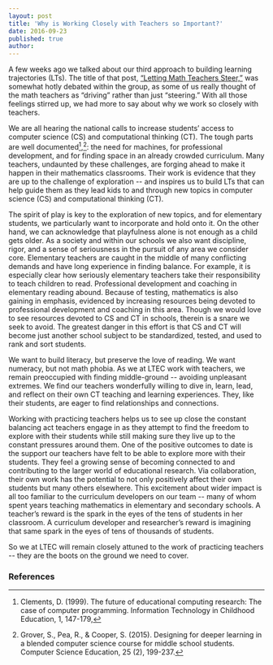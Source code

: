 ```yaml
---
layout: post
title: 'Why is Working Closely with Teachers so Important?'
date: 2016-09-23
published: true
author: 
---
```


A few weeks ago we talked about our third approach to building learning trajectories (LTs). The title of that post, [“Letting Math Teachers Steer,”](http://blog.everydaycomputing.org/2016/08/26/letting-math-teachers-steer) was somewhat hotly debated within the group, as some of us really thought of the math teachers as “driving” rather than just “steering.” With all those feelings stirred up, we had more to say about why we work so closely with teachers.

We are all hearing the national calls to increase students’ access to computer science (CS) and computational thinking (CT).  The tough parts are well documented[^fn-clements-1999],[^fn-grover-pea-cooper-2015]: the need for machines, for professional development, and for finding space in an already crowded curriculum. Many teachers, undaunted by these challenges, are forging ahead to make it happen in their mathematics classrooms. Their work is evidence that they are up to the challenge of exploration -- and inspires us to build LTs that can help guide them as they lead kids to and through new topics in computer science (CS) and computational thinking (CT).

The spirit of play is key to the exploration of new topics, and for elementary students, we particularly want to incorporate and hold onto it. On the other hand, we can acknowledge that playfulness alone is not enough as a child gets older. As a society and within our schools we also want discipline, rigor, and a sense of seriousness in the pursuit of any area we consider core. Elementary teachers are caught in the middle of many conflicting demands and have long experience in finding balance. For example, it is especially clear how seriously elementary teachers take their responsibility to teach children to read. Professional development and coaching in elementary reading abound. Because of testing, mathematics is also gaining in emphasis, evidenced by increasing resources being devoted to professional development and coaching in this area. Though we would love to see resources devoted to CS and CT in schools, therein is a snare we seek to avoid. The greatest danger in this effort is that CS and CT will become just another school subject to be standardized, tested, and used to rank and sort students. 

We want to build literacy, but preserve the love of reading. We want numeracy, but not math phobia. As we at LTEC work with teachers, we remain preoccupied with finding middle-ground -- avoiding unpleasant extremes. We find our teachers wonderfully willing to dive in, learn, lead, and reflect on their own CT teaching and learning experiences. They, like their students, are eager to find relationships and connections.  

Working with practicing teachers helps us to see up close the constant balancing act teachers engage in as they attempt to find the freedom to explore with their students while still making sure they live up to the constant pressures around them. One of the positive outcomes to date is the support our teachers have felt to be able to explore more with their students. They feel a growing sense of becoming connected to and contributing to the larger world of educational research. Via collaboration, their own work has the potential to not only positively affect their own students but many others elsewhere. This excitement about wider impact is all too familiar to the curriculum developers on our team -- many of whom spent years teaching mathematics in elementary and secondary schools. A teacher’s reward is the spark in the eyes of the tens of students in her classroom. A curriculum developer and researcher’s reward is imagining that same spark in the eyes of tens of thousands of students.

So we at LTEC will remain closely attuned to the work of practicing teachers -- they are the boots on the ground we need to cover. 


### References ###

[^fn-clements-1999]:Clements, D. (1999). The future of educational computing research: The case of computer programming. Information Technology in Childhood Education, 1, 147-179,

[^fn-grover-pea-cooper-2015]:Grover, S., Pea, R., & Cooper, S. (2015). Designing for deeper learning in a blended computer science course for middle school students. Computer Science Education, 25 (2), 199-237. 


